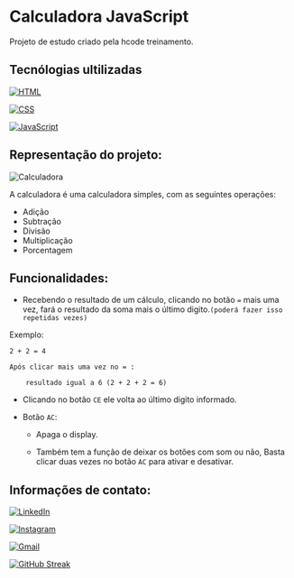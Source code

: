 # Calculadora JavaScript

Projeto de estudo criado pela hcode treinamento.

## Tecnólogias ultilizadas
[![HTML](https://img.shields.io/badge/HTML-FF5733?style=for-the-badge&logo=html5&logoColor=white)](https://developer.mozilla.org/en-US/docs/Web/HTML)

[![CSS](https://img.shields.io/badge/CSS-2965f1?style=for-the-badge&logo=css3&logoColor=white)](https://developer.mozilla.org/en-US/docs/Web/CSS)

[![JavaScript](https://img.shields.io/badge/JavaScript-F7DF1E?style=for-the-badge&logo=javascript&logoColor=black)](https://developer.mozilla.org/en-US/docs/Web/JavaScript)

## Representação do projeto:

![Calculadora](https://firebasestorage.googleapis.com/v0/b/hcode-com-br.appspot.com/o/calculadora-hcode.jpg?alt=media&token=5406aa3f-b965-401c-9b4e-654609c78b33)

A calculadora é uma calculadora simples, com as seguintes operações:

 * Adição
 * Subtração
 * Divisão
 * Multiplicação
 * Porcentagem

## Funcionalidades:

 - Recebendo o resultado de um cálculo, clicando no botão `=` mais uma vez, fará o resultado da soma mais o último digito.`(poderá fazer isso repetidas vezes)`

 Exemplo:
    
    2 + 2 = 4

    Após clicar mais uma vez no = :

        resultado igual a 6 (2 + 2 + 2 = 6)

- Clicando no botão `CE` ele volta ao último digito informado.

- Botão `AC`:

    - Apaga o display.

    - Também tem a função de deixar os botões com som ou não, Basta clicar duas vezes no botão `AC` para ativar e desativar.

## Informações de contato:

[![LinkedIn](https://img.shields.io/badge/LinkedIn-0077B5?style=for-the-badge&logo=linkedin&logoColor=white)](https://www.linkedin.com/in/luana-maria-desenvolvedora-front-end/)

[![Instagram](https://img.shields.io/badge/-Instagram-%23E4405F?style=for-the-badge&logo=instagram&logoColor=white)](https://www.instagram.com/printf.luana._/)

[![Gmail](https://img.shields.io/badge/Gmail-333333?style=for-the-badge&logo=gmail&logoColor=red)](mailto:luanamaria676l@gmail.com)


[![GitHub Streak](https://streak-stats.demolab.com/?user=SEUUSERNAME&theme=bear&background=000&border=30A3DC&dates=FFF)](https://git.io/streak-stats)